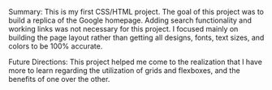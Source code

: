 Summary:
This is my first CSS/HTML project. The goal of this project was to build a replica of the Google homepage. Adding search functionality and working links was not necessary for this project. I focused mainly on building the page layout rather than getting all designs, fonts, text sizes, and colors to be 100% accurate. 

Future Directions:
This project helped me come to the realization that I have more to learn regarding the utilization of grids and flexboxes, and the benefits of one over the other. 
